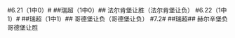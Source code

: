 #6.21（1中0）#
##瑞超（1中0）##
法尔肯堡让胜（法尔肯堡让负）
#6.22（1中1）#
##瑞超（1中1）##
哥德堡让负（哥德堡让负）
#7.2#
##瑞超##
赫尔辛堡负
哥德堡让胜